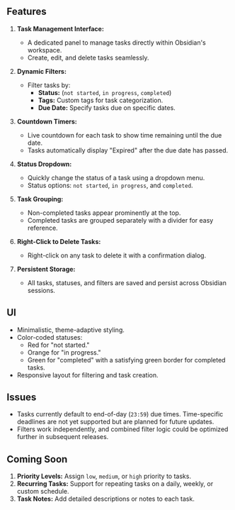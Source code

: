 ## **Features**
1. **Task Management Interface:**
   - A dedicated panel to manage tasks directly within Obsidian's workspace.
   - Create, edit, and delete tasks seamlessly.

2. **Dynamic Filters:**
   - Filter tasks by:
     - **Status:** (`not started`, `in progress`, `completed`)
     - **Tags:** Custom tags for task categorization.
     - **Due Date:** Specify tasks due on specific dates.

3. **Countdown Timers:**
   - Live countdown for each task to show time remaining until the due date.
   - Tasks automatically display "Expired" after the due date has passed.

4. **Status Dropdown:**
   - Quickly change the status of a task using a dropdown menu.
   - Status options: `not started`, `in progress`, and `completed`.

5. **Task Grouping:**
   - Non-completed tasks appear prominently at the top.
   - Completed tasks are grouped separately with a divider for easy reference.

6. **Right-Click to Delete Tasks:**
   - Right-click on any task to delete it with a confirmation dialog.

7. **Persistent Storage:**
   - All tasks, statuses, and filters are saved and persist across Obsidian sessions.


## **UI**
- Minimalistic, theme-adaptive styling.
- Color-coded statuses:
  - Red for "not started."
  - Orange for "in progress."
  - Green for "completed" with a satisfying green border for completed tasks.
- Responsive layout for filtering and task creation.


## **Issues**
- Tasks currently default to end-of-day (`23:59`) due times. Time-specific deadlines are not yet supported but are planned for future updates.
- Filters work independently, and combined filter logic could be optimized further in subsequent releases.


## **Coming Soon**
1. **Priority Levels:** Assign `low`, `medium`, or `high` priority to tasks.
2. **Recurring Tasks:** Support for repeating tasks on a daily, weekly, or custom schedule.
3. **Task Notes:** Add detailed descriptions or notes to each task.
